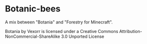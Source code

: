 Botanic-bees
============

A mix between "Botania" and "Forestry for Minecraft". 



Botania by Vexorr is licensed under a Creative Commons Attribution-NonCommercial-ShareAlike 3.0 Unported License
